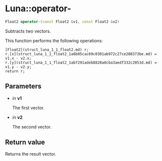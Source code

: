 # Luna::operator-

```c++
Float2 operator-(const Float2 &v1, const Float2 &v2)
```

Subtracts two vectors. 

This function performs the following operations: 
```
[Float2](struct_luna_1_1_float2.md) r;
r.[x](struct_luna_1_1_float2_1a6b05cac69c0301ab972c27ce208373be.md) = v1.x - v2.x;
r.[y](struct_luna_1_1_float2_1ab7291adeb8828a0cba3aedf332c2053d.md) = v1.y - v2.y;
return r;
```


## Parameters
* *in* **v1**

    The first vector. 

* *in* **v2**

    The second vector. 

## Return value
Returns the result vector. 

